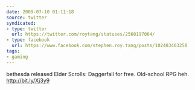 ```yaml
---
date: 2009-07-10 01:11:18
source: twitter
syndicated:
- type: twitter
  url: https://twitter.com/roytang/statuses/2560197064/
- type: facebook
  url: https://www.facebook.com/stephen.roy.tang/posts/102483403250
tags:
- gaming
---
```


bethesda released Elder Scrolls: Daggerfall for free. Old-school RPG heh.  http://bit.ly/Xj3y9